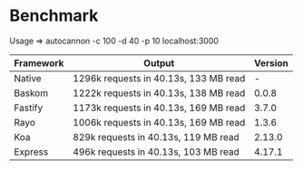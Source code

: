 # Benchmark
Usage => autocannon -c 100 -d 40 -p 10 localhost:3000

|Framework |Output |Version |
|--- |--- |--- |
|Native|1296k requests in 40.13s, 133 MB read|-|
|Baskom|1222k requests in 40.13s, 138 MB read|0.0.8|
|Fastify|1173k requests in 40.13s, 169 MB read|3.7.0|
|Rayo|1006k requests in 40.13s, 169 MB read|1.3.6|
|Koa|829k requests in 40.13s, 119 MB read|2.13.0|
|Express|496k requests in 40.13s, 103 MB read|4.17.1|